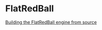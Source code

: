 # FlatRedBall

[Building the FlatRedBall engine from source](http://flatredball.com/flatredball-source/)